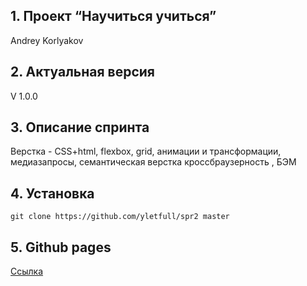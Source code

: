 ## 1. Проект “Научиться учиться”
Andrey Korlyakov  

## 2. Актуальная версия  
V 1.0.0  

## 3. Описание спринта  
Верстка - CSS+html, flexbox, grid, анимации и трансформации, медиазапросы, семантическая верстка кроссбраузерность , БЭМ

## 4. Установка  
`git clone https://github.com/yletfull/spr2 master`

## 5. Github pages  
[Ссылка](https://yletfull.github.io/spr2/) 

